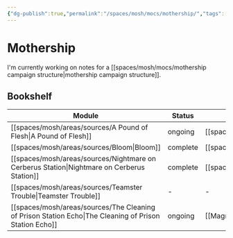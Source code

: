```yaml
---
{"dg-publish":true,"permalink":"/spaces/mosh/mocs/mothership/","tags":["mosh"],"created":"","updated":""}
---
```



# Mothership

I'm currently working on notes for a [[spaces/mosh/mocs/mothership campaign structure\|mothership campaign structure]].

## Bookshelf

| Module                                                                                                    | Status   | Cluster                                |
| --------------------------------------------------------------------------------------------------------- | -------- | -------------------------------------- |
| [[spaces/mosh/areas/sources/A Pound of Flesh\|A Pound of Flesh]]                                       | ongoing  | [[spaces/mosh/mocs/Banquo\|Banquo]] |
| [[spaces/mosh/areas/sources/Bloom\|Bloom]]                                                             | complete | [[spaces/mosh/mocs/Banquo\|Banquo]] |
| [[spaces/mosh/areas/sources/Nightmare on Cerberus Station\|Nightmare on Cerberus Station]]             | complete | [[spaces/mosh/mocs/Banquo\|Banquo]] |
| [[spaces/mosh/areas/sources/Teamster Trouble\|Teamster Trouble]]                                       | \-       | \-                                     |
| [[spaces/mosh/areas/sources/The Cleaning of Prison Station Echo\|The Cleaning of Prison Station Echo]] | ongoing  | [[Magnum\|Magnum]]                     |
